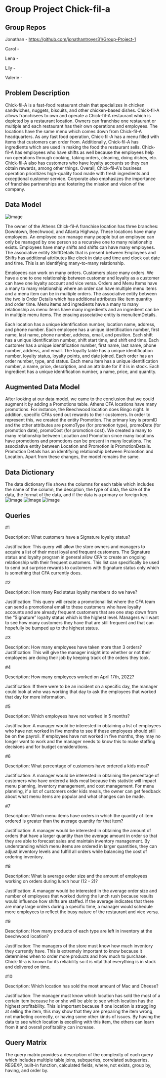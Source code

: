     
# Group Project Chick-fil-a


## Group Repos
Jonathan - https://github.com/jonathantroyer31/Group-Project-1

Carol - 

Lena - 

Lily - 

Valerie - 




## Problem Description

Chick-fil-A is a fast-food restaurant chain that specializes in chicken sandwiches, nuggets, biscuits, and other chicken-based dishes. Chick-fil-A allows franchisees to own and operate a Chick-fil-A restaurant which is depicted by a restaurant location. Owners can franchise one restaurant or multiple and each restaurant has their own operations and employees. The locations have the same menu which comes down from Chick-fil-A headquarters. As any fast food operation, Chick-fil-A has a menu filled with items that customers can order from. Additionally, Chick-fil-A has ingredients which are used in making the food the restaurant sells. Chick-fil-A has employees who have shifts as well because the employees help run operations through cooking, taking orders, cleaning, doing dishes, etc. Chick-fil-A also has customers who have loyalty accounts so they can obtain rewards, among other things. Overall, Chick-fil-A's business operation prioritizes high-quality food made with fresh ingredients and exceptional customer service. Corporate also emphasizes the importance of franchise partnerships and fostering the mission and vision of the company. 
## Data Model

![image](https://user-images.githubusercontent.com/128402127/229163316-4191a7b8-0901-48f2-b128-c67e94afadb5.png)


The owner of the Athens Chick-fil-A franchise location has three branches: Downtown, Beechwood, and Atlanta Highway. These locations have many employees. An employee can manage many people but an employee can only be managed by one person so a recursive one to many relationship exists. Employees have many shifts and shifts can have many employees. The associative entity ShiftDetails that is present between Employees and Shifts has additional attributes like clock in date and time and clock out date and time. This is an identifying many-to-many relationship. 

Employees can work on many orders. Customers place many orders. We have a one to one relationship between customer and loyalty as a customer can have one loyalty account and vice versa. Orders and Menu Items have a many to many relationship where an order can have multiple menu items and a menu item can be in multiple orders. The associative entity between the two is Order Details which has additional attributes like item quantity and order time. Menu items and ingredients have a many to many relationship as menu items have many ingredients and an ingredient can be in multiple menu items. The ensuing associative entity is menuItemDetails.

Each location has a unique identification number, location name, address, and phone number. 
Each employee has a unique identification number, first name, last name, phone number, address, email, and position. Each shift has a unique identification number, shift start time, and shift end time. Each customer has a unique identification number, first name, last name, phone number, address, and email. The loyalty table has a unique identification number, loyalty status, loyalty points, and date joined. Each order has an order number, type, and status. Each menu item has a unique identification number, a name, price, description, and an attribute for if it is in stock. Each ingredient has a unique identification number, a name, price, and quantity. 

## Augmented Data Model
After looking at our data model, we came to the conclusion that we could augment it by adding a Promotions table. Athens CFA locations have many promotions. For instance, the Beechwood location does Bingo night. In addition, specific CFAs send out rewards to their customers. In order to represent this, we created the entity Promotion. The primary key is promID and the other attributes are promoType (for promotion type), promoDate (for promotion date), promoCost (for promotion cost). We created a many to many relationship between Location and Promotion since many locations have promotions and promotions can be present in many locations. The associative entity between Location and Promotion is PromotionDetails. Promotion Details has an identifying relationship between Promotion and Location. Apart from these changes, the model remains the same.

## Data Dictionary
The data dictionary file shows the columns for each table which includes the name of the column, the descption, the type of data, the size of the data, the format of the data, and if the data is a primary or foreign key. 
![image](https://user-images.githubusercontent.com/128402127/229163829-b647b3cb-d050-419a-b43d-bb07b0a8c885.png)
![image](https://user-images.githubusercontent.com/128402127/229163951-f1227234-ba99-4638-9be1-8654cd98291c.png)
![image](https://user-images.githubusercontent.com/128402127/229164173-a1183058-977d-42be-a0a8-9fe3cde86671.png)

## Queries
#1
 
Description: What customers have a Signature loyalty status?

Justification: This query will allow the store owners and managers to acquire a list of their most loyal and frequent customers. The Signature status and loyalty program in general allow CFA to create an ongoing relationship with their frequent customers. This list can specifically be used to send out surprise rewards to customers with Signature status only which is something that CFA currently does.

#2
 
Description: How many Red status loyalty members do we have?

Justification: This query will create a promotional list where the CFA team can send a promotional email to these customers who have loyalty accounts and are already frequent customers that are one step down from the “Signature” loyalty status which is the highest level. Managers will want to see how many customers they have that are still frequent and that can hopefully be bumped up to the highest status.

#3
 
Description: How many employees have taken more than 3 orders?
Justification: This will give the manager insight into whether or not their employees are doing their job by keeping track of the orders they took.

#4
 
Description: How many employees worked on April 17th, 2022?

Justification: If there were to be an incident on a specific day, the manager could look at who was working that day to ask the employees that worked that day for more information. 

#5
 
Description: Which employees have not worked in 5 months?

Justification: A manager would be interested in obtaining a list of employees who have not worked in five months to see if these employees should still be on the payroll. If employees have not worked in five months, they may no longer want to work and the manager needs to know this to make staffing decisions and for budget considerations.

#6
 
Description: What percentage of customers have ordered a kids meal?

Justification: A manager would be interested in obtaining the percentage of customers who have ordered a kids meal because this statistic will impact menu planning, inventory management, and cost management. For menu planning, if a lot of customers order kids meals, the owner can get feedback about what menu items are popular and what changes can be made.

#7
 
Description: Which menu items have orders in which the quantity of item ordered is greater than the average quantity for that item?

Justification: A manager would be interested in obtaining the amount of orders that have a larger quantity than the average amount in order so that they are able to forecast sales and maintain inventory management. By understanding which menu items are ordered in larger quantities, they can adjust inventory levels and fulfill all orders while balancing the cost of ordering inventory. 

#8
 
Description: What is average order size and the amount of employees working on orders during lunch hour (12 - 2)?

Justification: A manager would be interested in the average order size and number of employees that worked during the lunch rush because results would influence how shifts are staffed. If the average indicates that there are many large orders during a specific time, a manager would schedule more employees to reflect the busy nature of the restaurant and vice versa. 

#9
 
Description: How many products of each type are left in inventory at the beechwood location?

Justification: The managers of the store must know how much inventory they currently have. This is extremely important to know because it determines when to order more products and how much to purchase. Chick-fil-a is known for its reliability so it is vital that everything is in stock and delivered on time. 

#10
 
Description: Which location has sold the most amount of Mac and Cheese?

Justification: The manager must know which location has sold the most of a certain item because he or she will be able to see which location has the highest profitability. This is important because if one location is struggling at selling the item, this may show that they are preparing the item wrong, not marketing correctly, or having some other kinds of issues. By having the data to see which location is excelling with this item, the others can learn from it and overall profitability can increase. 


## Query Matrix

The query matrix provides a description of the complexity of each query which includes multiple table joins, subqueries, correlated subqueries, REGEXP, built-in function, calculated fields, where, not exists, group by, having, and order by. 

    
